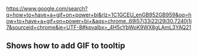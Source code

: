 https://www.google.com/search?q=how+to+have+a+gif+on+power+bi&rlz=1C1GCEU_enGB952GB959&oq=how+to+have+a+gif+on+power+bi+&aqs=chrome..69i57j33i22i29i30.7240j1j7&sourceid=chrome&ie=UTF-8#kpvalbx=_4H5cYbWoK9WX8gLAmL3YAQ21

Shows how to add GIF to tooltip
---

